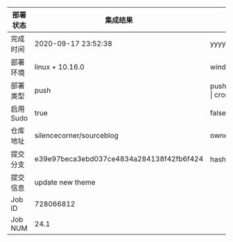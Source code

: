 部署状态 | 集成结果 | 参考值
---|---|---
完成时间 | 2020-09-17 23:52:38 | yyyy-mm-dd hh:mm:ss
部署环境 | linux + 10.16.0 | window \| linux + stable
部署类型 | push | push \| pull_request \| api \| cron
启用Sudo | true | false \| true
仓库地址 | silencecorner/sourceblog | owner_name/repo_name
提交分支 | e39e97beca3ebd037ce4834a284138f42fb6f424 | hash 16位
提交信息 | update new theme |
Job ID   | 728066812 |
Job NUM  | 24.1 |
